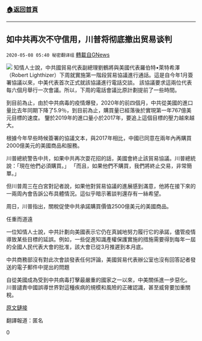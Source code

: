 ###  [:house:返回首頁](https://github.com/ourhimalayas/txt)
---

## 如中共再次不守信用，川普将彻底撤出贸易谈判
`2020-05-08 05:40 秘密翻译组` [轉載自GNews](https://gnews.org/zh-hant/197188/)

![](https://s3.amazonaws.com/gnews-media-offload/wp-content/uploads/2020/05/08052937/1-51.png)
知情人士說，中共國貿易代表副總理劉鶴將與美國代表羅伯特•萊特希澤（Robert Lighthizer）下周就實施第一階段貿易協議進行通話。這是自今年1月簽署協議以來，中美代表首次正式就該協議進行電話交談。 該協議要求這兩位代表每六個月舉行一次會議。所以，下周的電話會議比原計劃提前了一些時間。

到目前為止，由於中共病毒的疫情爆發，2020年的前四個月，中共從美國的進口量比去年同期下降了5.9％，到目前為止，購買量已經落後於實現第一年767億美元目標的速度。 鑒於2019年的進口量小於2017年，要追上這個目標的壓力越來越大。

根據今年早些時候簽署的協議文本，與2017年相比，中國已同意在兩年內再購買2000億美元的美國商品和服務。

川普總統警告中共，如果中共再次耍花招的話，美國會終止該貿易協議。川普總統說：「現在他們必須購買。」 「而且，如果他們不購買，我們將終止交易，非常簡單。」

但川普周三在白宮對記者說，如果他對貿易協議的進展感到滿意，他將在接下來的一兩周內會告訴公布具體情況。這似乎暗示著談判還存有一絲希望。

周日，川普指出，關稅促使中共承諾購買價值2500億美元的美國商品。

任重而道遠

一位知情人士說，中共計劃向美國表示它仍在真誠地努力履行它的承諾，儘管疫情導致某些目標的延誤。例如，一些促進知識產權保護實施的措施需要得到每年一屆的全國人民代表大會的批准，該大會已從3月推遲到本月底。

中共商務部沒有對此次會談發表任何評論，美國貿易代表辦公室也沒有回答記者發送的電子郵件中提出的問題

自從美國成為受到中共病毒打擊最嚴重的國家之一以來，中美關係進一步惡化。 川普譴責中國誤導世界對這種疾病的規模和風險的正確認識，甚至威脅要加重關稅。

[原文鏈接](https://www.bloomberg.com/news/articles/2020-05-07/u-s-china-trade-chiefs-to-speak-after-trump-threat-to-end-deal)

翻譯報道：匿名



0
